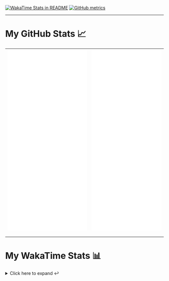 [![WakaTime Stats in README](https://github.com/LOsioChico/LOsioChico/actions/workflows/waka.yml/badge.svg)](https://github.com/LOsioChico/LOsioChico/actions/workflows/waka.yml) [![GitHub metrics](https://github.com/LOsioChico/LOsioChico/actions/workflows/metrics.yml/badge.svg)](https://github.com/LOsioChico/LOsioChico/actions/workflows/metrics.yml)

---

# My GitHub Stats 📈

| ![](./assets/metrics.svg) | ![](./assets/metrics2.svg) |
| ------------------------- | -------------------------- |

---

# My WakaTime Stats 📊

<details>
<summary>Click here to expand ↩️</summary>
<br>

<!--START_SECTION:waka-->
![Code Time](http://img.shields.io/badge/Code%20Time-1%2C830%20hrs%2034%20mins-blue)

![Lines of code](https://img.shields.io/badge/From%20Hello%20World%20I%27ve%20Written-354.7%20thousand%20lines%20of%20code-blue)

**🐱 My GitHub Data** 

> 📦 587.3 kB Used in GitHub's Storage 
 > 
> 🏆 1,490 Contributions in the Year 2024
 > 
> 🚫 Not Opted to Hire
 > 
> 📜 23 Public Repositories 
 > 
> 🔑 29 Private Repositories 
 > 
**I'm a Night 🦉** 

```text
🌞 Morning                576 commits         ███░░░░░░░░░░░░░░░░░░░░░░   13.79 % 
🌆 Daytime                1266 commits        ████████░░░░░░░░░░░░░░░░░   30.30 % 
🌃 Evening                1444 commits        █████████░░░░░░░░░░░░░░░░   34.56 % 
🌙 Night                  892 commits         █████░░░░░░░░░░░░░░░░░░░░   21.35 % 
```
📅 **I'm Most Productive on Thursday** 

```text
Monday                   576 commits         ███░░░░░░░░░░░░░░░░░░░░░░   13.79 % 
Tuesday                  638 commits         ████░░░░░░░░░░░░░░░░░░░░░   15.27 % 
Wednesday                465 commits         ███░░░░░░░░░░░░░░░░░░░░░░   11.13 % 
Thursday                 742 commits         ████░░░░░░░░░░░░░░░░░░░░░   17.76 % 
Friday                   643 commits         ████░░░░░░░░░░░░░░░░░░░░░   15.39 % 
Saturday                 737 commits         ████░░░░░░░░░░░░░░░░░░░░░   17.64 % 
Sunday                   377 commits         ██░░░░░░░░░░░░░░░░░░░░░░░   09.02 % 
```


📊 **This Week I Spent My Time On** 

```text
💬 Programming Languages: 
Scala                    23 mins             ████████░░░░░░░░░░░░░░░░░   31.03 % 
Batchfile                16 mins             █████░░░░░░░░░░░░░░░░░░░░   21.94 % 
Markdown                 14 mins             █████░░░░░░░░░░░░░░░░░░░░   18.89 % 
TypeScript               9 mins              ███░░░░░░░░░░░░░░░░░░░░░░   12.05 % 
Other                    8 mins              ███░░░░░░░░░░░░░░░░░░░░░░   10.97 % 
```

**I Mostly Code in TypeScript** 

```text
TypeScript               30 repos            ██████████████░░░░░░░░░░░   54.55 % 
Scala                    6 repos             ███░░░░░░░░░░░░░░░░░░░░░░   10.91 % 
Python                   3 repos             █░░░░░░░░░░░░░░░░░░░░░░░░   05.45 % 
Java                     2 repos             █░░░░░░░░░░░░░░░░░░░░░░░░   03.64 % 
Astro                    2 repos             █░░░░░░░░░░░░░░░░░░░░░░░░   03.64 % 
```




 Last Updated on 29/10/2024 01:02:53 UTC
<!--END_SECTION:waka-->

## </details>
